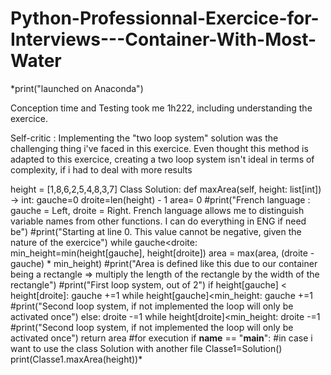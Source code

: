 # Python-Professionnal-Exercice-for-Interviews---Container-With-Most-Water

*print("launched on Anaconda")

Conception time and Testing took me 1h222, including understanding the exercice. 

Self-critic : 
Implementing the "two loop system" solution was the challenging thing i've faced in this exercice.
Even thought this method is adapted to this exercice, creating a two loop system isn't ideal in terms of complexity, if i had to deal with more results

height = [1,8,6,2,5,4,8,3,7]
Class Solution:
    def maxArea(self, height: list[int]) -> int:
        gauche=0
        droite=len(height) - 1
        area= 0
        #print("French language : gauche = Left, droite = Right. French language allows me to distinguish variable names from other functions. I can do everything in ENG if need be")
        #print("Starting at line 0. This value cannot be negative, given the nature of the exercice")
        while gauche<droite:
            min_height=min(height[gauche], height[droite])
            area = max(area, (droite - gauche) * min_height)
            #print("Area is defined like this due to our container being a rectangle => multiply the length of the rectangle by the width of the rectangle")
            #print("First loop system, out of 2")
            if height[gauche] < height[droite]:
                gauche +=1
                while height[gauche]<min_height:
                    gauche +=1
                    #print("Second loop system, if not implemented the loop will only be activated once")
            else:
                droite -=1
                while height[droite]<min_height:
                    droite -=1
                    #print("Second loop system, if not implemented the loop will only be activated once")
        return area
#for execution
if __name__ == "__main__": #in case i want to use the class Solution with another file
    Classe1=Solution()
    print(Classe1.maxArea(height))*
